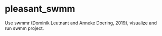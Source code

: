 # pleasant_swmm
Use swmmr (Dominik Leutnant and Anneke Doering, 2019), visualize and run swmm project. 
